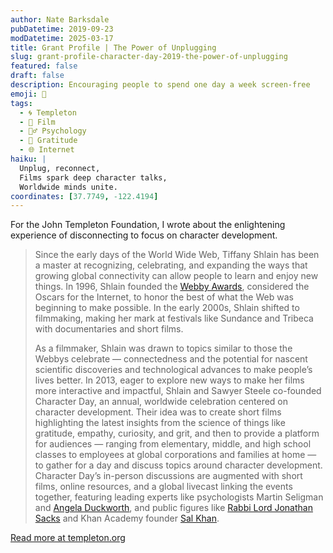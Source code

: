 ```yaml
---
author: Nate Barksdale
pubDatetime: 2019-09-23
modDatetime: 2025-03-17
title: Grant Profile | The Power of Unplugging
slug: grant-profile-character-day-2019-the-power-of-unplugging
featured: false
draft: false
description: Encouraging people to spend one day a week screen-free
emoji: 🔌
tags:
  - 🌀 Templeton
  - 🎥 Film
  - 🧘‍♂️ Psychology
  - 🙏 Gratitude
  - 🌐 Internet
haiku: |
  Unplug, reconnect,  
  Films spark deep character talks,  
  Worldwide minds unite.
coordinates: [37.7749, -122.4194]
---
```


For the John Templeton Foundation, I wrote about the enlightening experience of disconnecting to focus on character development.

> Since the early days of the World Wide Web, Tiffany Shlain has been a master at recognizing, celebrating, and expanding the ways that growing global connectivity can allow people to learn and enjoy new things. In 1996, Shlain founded the [Webby Awards](https://www.webbyawards.com), considered the Oscars for the Internet, to honor the best of what the Web was beginning to make possible. In the early 2000s, Shlain shifted to filmmaking, making her mark at festivals like Sundance and Tribeca with documentaries and short films.
>
> As a filmmaker, Shlain was drawn to topics similar to those the Webbys celebrate — connectedness and the potential for nascent scientific discoveries and technological advances to make people’s lives better. In 2013, eager to explore new ways to make her films more interactive and impactful, Shlain and Sawyer Steele co-founded Character Day, an annual, worldwide celebration centered on character development. Their idea was to create short films highlighting the latest insights from the science of things like gratitude, empathy, curiosity, and grit, and then to provide a platform for audiences — ranging from elementary, middle, and high school classes to employees at global corporations and families at home — to gather for a day and discuss topics around character development. Character Day’s in-person discussions are augmented with short films, online resources, and a global livecast linking the events together, featuring leading experts like psychologists Martin Seligman and [Angela Duckworth](https://angeladuckworth.com), and public figures like [Rabbi Lord Jonathan Sacks](http://rabbisacks.org) and Khan Academy founder [Sal Khan](https://www.ted.com/speakers/salman_khan).

[Read more at templeton.org](https://www.templeton.org/grant/cultivatingcharacter-a-global-movement-to-cultivate-character-both-online-and-off-through-living-24-6)
